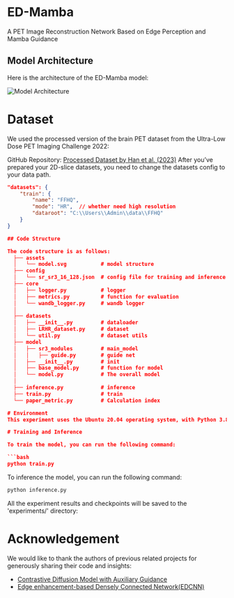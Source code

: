 # ED-Mamba
A PET Image Reconstruction Network Based on Edge Perception and Mamba Guidance

## Model Architecture

Here is the architecture of the ED-Mamba model:

![Model Architecture](https://github.com/liudelong123123/ED-Mamba/blob/main/assets/model.svg)

# Dataset
We used the processed version of the brain PET dataset from the Ultra-Low Dose PET Imaging Challenge 2022:

GitHub Repository: [Processed Dataset by Han et al. (2023)](https://github.com/Show-han/PET-Reconstruction)
After you’ve prepared your 2D-slice datasets, you need to change the datasets config to your data path.

```json
"datasets": {
    "train": {
        "name": "FFHQ",
        "mode": "HR",  // whether need high resolution
        "dataroot": "C:\\Users\\Admin\\data\\FFHQ"
    }
}

## Code Structure

The code structure is as follows:
  ├── assets
  │   └── model.svg           # model structure
  ├── config
  │   └── sr_sr3_16_128.json  # config file for training and inference
  ├── core
  │   ├── logger.py           # logger
  │   ├── metrics.py          # function for evaluation
  │   └── wandb_logger.py     # wandb logger
  │   
  ├── datasets
  │   ├── __init__.py         # dataloader
  │   ├── LRHR_dataset.py     # dataset
  │   └── util.py             # dataset utils
  ├── model
  │   ├── sr3_modules         # main_model
  │   │   ├── guide.py        # guide net
  │   ├── __init__.py         # init
  │   ├── base_model.py       # function for model
  │   └── model.py            # The overall model
  │    
  ├── inference.py            # inference
  ├── train.py                # train
  └── paper_metric.py         # Calculation index

# Environment
This experiment uses the Ubuntu 20.04 operating system, with Python 3.8 and PyTorch 2.0.0 installed, and is configured with CUDA 11.8 to support GPU acceleration. A single NVIDIA RTX 3090 graphics card is utilized in the experiment.

# Training and Inference

To train the model, you can run the following command:

```bash
python train.py 
```
To inference the model, you can run the following command:

```bash
python inference.py 
```
All the experiment results and checkpoints will be saved to the 'experiments/' directory:

# Acknowledgement

We would like to thank the authors of previous related projects for generously sharing their code and insights:

- [Contrastive Diffusion Model with Auxiliary Guidance](https://github.com/Show-han/PET-Reconstruction)
- [Edge enhancement-based Densely Connected Network(EDCNN)](https://github.com/workingcoder/EDCNN)

